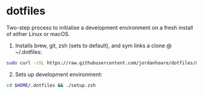 # dotfiles

Two-step process to initialise a development environment on a fresh install of either Linux or macOS.

1. Installs brew, git, zsh (sets to default), and sym links a clone @ ~/.dotfiles:
```bash
sudo curl -sSL https://raw.githubusercontent.com/jordanhoare/dotfiles/main/bootstrap.sh | bash
```
2. Sets up development environment:
```zsh
cd $HOME/.dotfiles && ./setup.zsh
```
